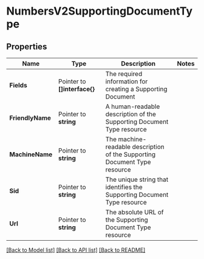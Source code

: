 # NumbersV2SupportingDocumentType

## Properties

Name | Type | Description | Notes
------------ | ------------- | ------------- | -------------
**Fields** | Pointer to **[]interface{}** | The required information for creating a Supporting Document |
**FriendlyName** | Pointer to **string** | A human-readable description of the Supporting Document Type resource |
**MachineName** | Pointer to **string** | The machine-readable description of the Supporting Document Type resource |
**Sid** | Pointer to **string** | The unique string that identifies the Supporting Document Type resource |
**Url** | Pointer to **string** | The absolute URL of the Supporting Document Type resource |

[[Back to Model list]](../README.md#documentation-for-models) [[Back to API list]](../README.md#documentation-for-api-endpoints) [[Back to README]](../README.md)


